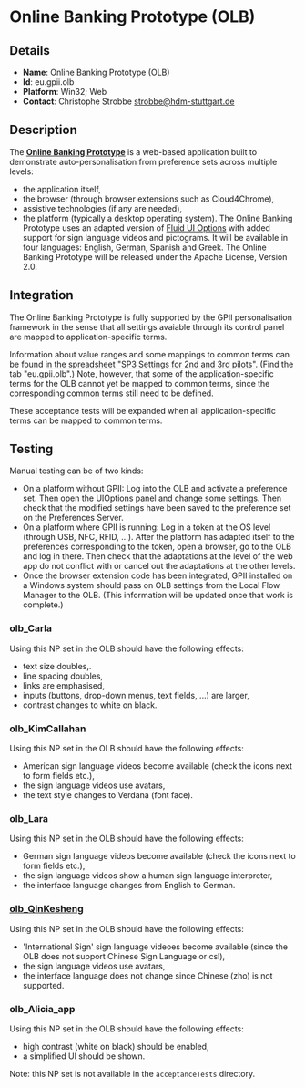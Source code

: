 # Online Banking Prototype (OLB)

## Details

* __Name__: Online Banking Prototype (OLB)
* __Id__: eu.gpii.olb
* __Platform__: Win32; Web
* __Contact__: Christophe Strobbe <strobbe@hdm-stuttgart.de>

## Description
The __[Online Banking Prototype](http://gpii.eu/olb/)__ is a web-based application built to demonstrate 
auto-personalisation from preference sets across multiple levels:
 * the application itself,
 * the browser (through browser extensions such as Cloud4Chrome),
 * assistive technologies (if any are needed),
 * the platform (typically a desktop operating system).
The Online Banking Prototype uses an adapted version of 
[Fluid UI Options](http://wiki.fluidproject.org/display/Infusion14/UI+Options)
with added support for sign language videos and pictograms.
It will be available in four languages: English, German, Spanish and Greek.
The Online Banking Prototype will be released under the Apache License, Version 2.0.

## Integration
The Online Banking Prototype is fully supported by the GPII personalisation framework
in the sense that all settings avaiable through its control panel are mapped to application-specific terms.

Information about value ranges and some mappings to common terms can be found [in the spreadsheet "SP3 Settings for 2nd and 3rd pilots"](https://docs.google.com/spreadsheets/d/1uaZV4mBze4udTlEikT30ApmE7CaO46eM0GLT0HVUESg/edit#gid=31).
(Find the tab "eu.gpii.olb".)
Note, however, that some of the application-specific terms for the OLB cannot yet be mapped to common terms, since the corresponding common terms still need to be defined.

These acceptance tests will be expanded when all application-specific terms can be mapped to common terms. 

## Testing
Manual testing can be of two kinds:
 * On a platform without GPII: Log into the OLB and activate a preference set. Then open the UIOptions panel and change some settings. 
 Then check that the modified settings have been saved to the preference set on the Preferences Server.
 * On a platform where GPII is running: Log in a token at the OS level (through USB, NFC, RFID, ...). 
 After the platform has adapted itself to the preferences corresponding to the token, open a browser, go to the OLB and log in there.
 Then check that the adaptations at the level of the web app do not conflict with or cancel out the adaptations at the other levels.
 * Once the browser extension code has been integrated, GPII installed on a Windows system should pass on 
 OLB settings from the Local Flow Manager to the OLB. (This information will be updated once that work is complete.)

### olb_Carla

Using this NP set in the OLB should have the following effects:

* text size doubles,.
* line spacing doubles,
* links are emphasised,
* inputs (buttons, drop-down menus, text fields, ...) are larger,
* contrast changes to white on black.

### olb_KimCallahan

Using this NP set in the OLB should have the following effects:

* American sign language videos become available (check the icons next to form fields etc.),
* the sign language videos use avatars,
* the text style changes to Verdana (font face).

### olb_Lara

Using this NP set in the OLB should have the following effects:

* German sign language videos become available (check the icons next to form fields etc.),
* the sign language videos show a human sign language interpreter,
* the interface language changes from English to German. 


### [olb_QinKesheng](https://zh.wikipedia.org/wiki/%E6%AC%BD%E5%8F%AF%E8%81%96)

Using this NP set in the OLB should have the following effects:

* 'International Sign' sign language videoes become available (since the OLB does not support Chinese Sign Language or csl),
* the sign language videos use avatars,
* the interface language does not change since Chinese (zho) is not supported.

### olb_Alicia_app

Using this NP set in the OLB should have the following effects:

* high contrast (white on black) should be enabled,
* a simplified UI should be shown.

Note: this NP set is not available in the `acceptanceTests` directory.


